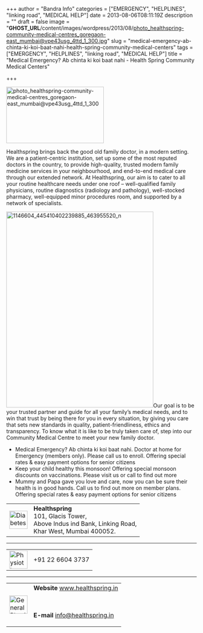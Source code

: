 +++
author = "Bandra Info"
categories = ["EMERGENCY", "HELPLINES", "linking road", "MEDICAL HELP"]
date = 2013-08-06T08:11:19Z
description = ""
draft = false
image = "__GHOST_URL__/content/images/wordpress/2013/08/photo_healthspring-community-medical-centres_goregaon-east_mumbai@vpe43usg_4ttd_1_300.jpg"
slug = "medical-emergency-ab-chinta-ki-koi-baat-nahi-health-spring-community-medical-centers"
tags = ["EMERGENCY", "HELPLINES", "linking road", "MEDICAL HELP"]
title = "Medical Emergency? Ab chinta ki koi baat nahi - Health Spring Community Medical Centers"

+++


<p><a href="https://i1.wp.com/bandra.info/wp-content/uploads/2013/08/photo_healthspring-community-medical-centres_goregaon-east_mumbai@vpe43usg_4ttd_1_300.jpg?ssl=1"><img loading="lazy" class="alignright size-full wp-image-3758" alt="photo_healthspring-community-medical-centres_goregaon-east_mumbai@vpe43usg_4ttd_1_300" src="https://i1.wp.com/bandra.info/wp-content/uploads/2013/08/photo_healthspring-community-medical-centres_goregaon-east_mumbai@vpe43usg_4ttd_1_300.jpg?resize=258%2C149&#038;ssl=1" width="258" height="149" data-recalc-dims="1" /></a></p>
<p>Healthspring brings back the good old family doctor, in a modern setting. We are a patient-centric institution, set up some of the most reputed doctors in the country, to provide high-quality, trusted modern family medicine services in your neighbourhood, and end-to-end medical care through our extended network. At Healthspring, our aim is to cater to all your routine healthcare needs under one roof – well-qualified family physicians, routine diagnostics (radiology and pathology), well-stocked pharmacy, well-equipped minor procedures room, and supported by a network of specialists.</p>
<p><a href="https://i2.wp.com/bandra.info/wp-content/uploads/2013/08/1146604_445410402239885_463955520_n.jpg?ssl=1"><img loading="lazy" class="alignright  wp-image-3762" alt="1146604_445410402239885_463955520_n" src="https://i2.wp.com/bandra.info/wp-content/uploads/2013/08/1146604_445410402239885_463955520_n.jpg?resize=389%2C518&#038;ssl=1" width="389" height="518" srcset="https://i2.wp.com/bandra.info/wp-content/uploads/2013/08/1146604_445410402239885_463955520_n.jpg?w=720&amp;ssl=1 720w, https://i2.wp.com/bandra.info/wp-content/uploads/2013/08/1146604_445410402239885_463955520_n.jpg?resize=225%2C300&amp;ssl=1 225w" sizes="(max-width: 389px) 100vw, 389px" data-recalc-dims="1" /></a>Our goal is to be your trusted partner and guide for all your family’s medical needs, and to win that trust by being there for you in every situation, by giving you care that sets new standards in quality, patient-friendliness, ethics and transparency. To know what it is like to be truly taken care of, step into our Community Medical Centre to meet your new family doctor.</p>
<ul>
<li>Medical Emergency? Ab chinta ki koi baat nahi. Doctor at home for Emergency (members only). Please call us to enroll. Offering special rates &amp; easy payment options for senior citizens</li>
<li>Keep your child healthy this monsoon! Offering special monsoon discounts on vaccinations. Please visit us or call to find out more</li>
<li>Mummy and Papa gave you love and care, now you can be sure their health is in good hands. Call us to find out more on member plans. Offering special rates &amp; easy payment options for senior citizens</li>
</ul>
<table>
<tbody>
<tr>
<td><img loading="lazy" title="Diagnostic Centre in Mumbai" alt="Diabetes, Hypertension, Mumbai" src="https://i0.wp.com/www.socialmediainhealthcareonline.com/mmc/wp-content/uploads/2011/11/Address.png?resize=48%2C48&#038;ssl=1" width="48" height="48" data-recalc-dims="1" /></td>
<td><strong>Healthspring</strong><br />
101, Glacis Tower,<br />
Above Indus ind Bank, Linking Road,<br />
Khar West, Mumbai 400052.</td>
</tr>
</tbody>
</table>
<hr />
<table>
<tbody>
<tr>
<td><img loading="lazy" title="Physiotherapy in Mumbai" alt="Physiotherapy in Mumbai" src="https://i0.wp.com/www.socialmediainhealthcareonline.com/mmc/wp-content/uploads/2011/11/Phone.png?resize=48%2C48&#038;ssl=1" width="48" height="48" data-recalc-dims="1" /></td>
<td>+91 22 6604 3737</td>
</tr>
</tbody>
</table>
<hr />
<table>
<tbody>
<tr>
<td><img loading="lazy" title="Diabetes Hypertension Mumbai" alt="General Physician in Mumbai" src="https://i0.wp.com/www.socialmediainhealthcareonline.com/mmc/wp-content/uploads/2011/11/mail.png?resize=48%2C48&#038;ssl=1" width="48" height="48" data-recalc-dims="1" /></td>
<td><strong>Website</strong> <a title="Health Spring" href="https://healthspring.in/" target="_blank">www.healthspring.in</a></p>
<p>&nbsp;</p>
<p><strong>E-mail</strong> <a title="Health Spring" href="mailto:info@healthspring.in" target="_blank">info@healthspring.in</a></td>
</tr>
</tbody>
</table>



